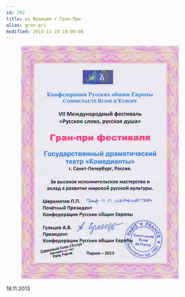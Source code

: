 ```yaml
---
id: 292
title: из Франции с Гран-При
alias: gran-pri
modified: 2013-11-19 19:00:08
---
```


<figure><img src="./images/stories/random/granpri iz pariza.jpg" /></figure>

18.11.2013

